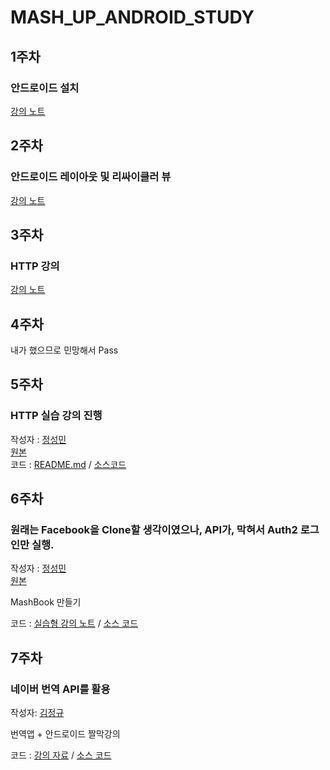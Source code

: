 # MASH_UP_ANDROID_STUDY
## 1주차

### 안드로이드 설치

[강의 노트](https://github.com/LenKIM/MASH_UP_ANDROID_STUDY/blob/master/1_week_Intro_android.pdf)

## 2주차

### 안드로이드 레이아웃 및 리싸이클러 뷰

[강의 노트](https://github.com/LenKIM/MASH_UP_ANDROID_STUDY/blob/master/2_week_layout.pdf)

## 3주차

### HTTP 강의

[강의 노트](https://github.com/LenKIM/MASH_UP_ANDROID_STUDY/blob/master/3_week_http_.pdf)

## 4주차

내가 했으므로 민망해서 Pass

## 5주차

### HTTP 실습 강의 진행

작성자 : [정성민](https://github.com/JSpiner)  
[원본](https://github.com/JSpiner/MASHUP_HTTP_STUDY)  
코드 : [README.md](https://github.com/LenKIM/MASH_UP_ANDROID_STUDY/blob/Http/README.md) / [소스코드](https://github.com/LenKIM/MASH_UP_ANDROID_STUDY/tree/Http)

## 6주차

### 원래는 Facebook을 Clone할 생각이였으나, API가, 막혀서 Auth2 로그인만 실행.

작성자 : [정성민](https://github.com/JSpiner)  
[원본](https://github.com/JSpiner/MASHUP_FACEBOOK_STUDY)  

MashBook 만들기

코드 : [실습형 강의 노트](https://github.com/LenKIM/MASH_UP_ANDROID_STUDY/blob/mashbook/README.md) / [소스 코드](https://github.com/LenKIM/MASH_UP_ANDROID_STUDY/tree/mashbook)

## 7주차

### 네이버 번역 API를 활용

작성자: [김정규](https://github.com/LenKIM)

번역앱 + 안드로이드 짤막강의

코드 : [강의 자료](https://github.com/LenKIM/MASH_UP_ANDROID_STUDY/blob/mashuptranslate/secret_android_seminar.md) / [소스 코드](https://github.com/LenKIM/MASH_UP_ANDROID_STUDY/tree/mashuptranslate)

